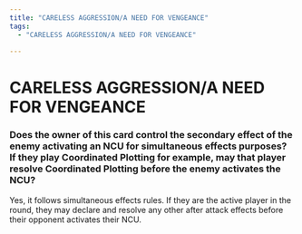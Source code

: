 ```yaml
---
title: "CARELESS AGGRESSION/A NEED FOR VENGEANCE"
tags:
  - "CARELESS AGGRESSION/A NEED FOR VENGEANCE"

---
```


# CARELESS AGGRESSION/A NEED FOR VENGEANCE

### Does the owner of this card control the secondary effect of the enemy activating an NCU for simultaneous effects purposes? If they play Coordinated Plotting for example, may that player resolve Coordinated Plotting before the enemy activates the NCU?

Yes, it follows simultaneous effects rules. If they are the active player in the round, they may declare and resolve any other after attack effects before their opponent activates their NCU.






